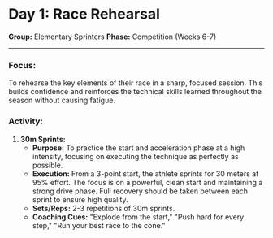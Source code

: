 # Day 1: Race Rehearsal

**Group:** Elementary Sprinters
**Phase:** Competition (Weeks 6-7)

---

### Focus:
To rehearse the key elements of their race in a sharp, focused session. This builds confidence and reinforces the technical skills learned throughout the season without causing fatigue.

### Activity:

1.  **30m Sprints:**
    *   **Purpose:** To practice the start and acceleration phase at a high intensity, focusing on executing the technique as perfectly as possible.
    *   **Execution:** From a 3-point start, the athlete sprints for 30 meters at 95% effort. The focus is on a powerful, clean start and maintaining a strong drive phase. Full recovery should be taken between each sprint to ensure high quality.
    *   **Sets/Reps:** 2-3 repetitions of 30m sprints.
    *   **Coaching Cues:** "Explode from the start," "Push hard for every step," "Run your best race to the cone."
